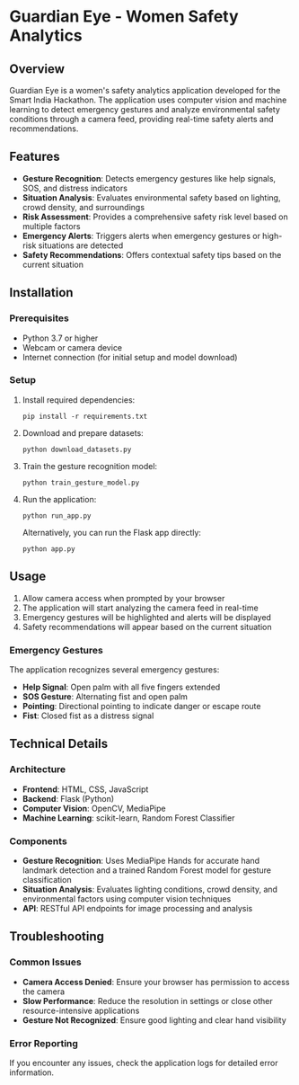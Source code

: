# Guardian Eye - Women Safety Analytics

## Overview

Guardian Eye is a women's safety analytics application developed for the Smart India Hackathon. The application uses computer vision and machine learning to detect emergency gestures and analyze environmental safety conditions through a camera feed, providing real-time safety alerts and recommendations.

## Features

- **Gesture Recognition**: Detects emergency gestures like help signals, SOS, and distress indicators
- **Situation Analysis**: Evaluates environmental safety based on lighting, crowd density, and surroundings
- **Risk Assessment**: Provides a comprehensive safety risk level based on multiple factors
- **Emergency Alerts**: Triggers alerts when emergency gestures or high-risk situations are detected
- **Safety Recommendations**: Offers contextual safety tips based on the current situation

## Installation

### Prerequisites

- Python 3.7 or higher
- Webcam or camera device
- Internet connection (for initial setup and model download)

### Setup

1. Install required dependencies:
   ```
   pip install -r requirements.txt
   ```

2. Download and prepare datasets:
   ```
   python download_datasets.py
   ```

3. Train the gesture recognition model:
   ```
   python train_gesture_model.py
   ```

4. Run the application:
   ```
   python run_app.py
   ```
   
   Alternatively, you can run the Flask app directly:
   ```
   python app.py
   ```

## Usage

1. Allow camera access when prompted by your browser
2. The application will start analyzing the camera feed in real-time
3. Emergency gestures will be highlighted and alerts will be displayed
4. Safety recommendations will appear based on the current situation

### Emergency Gestures

The application recognizes several emergency gestures:

- **Help Signal**: Open palm with all five fingers extended
- **SOS Gesture**: Alternating fist and open palm
- **Pointing**: Directional pointing to indicate danger or escape route
- **Fist**: Closed fist as a distress signal

## Technical Details

### Architecture

- **Frontend**: HTML, CSS, JavaScript
- **Backend**: Flask (Python)
- **Computer Vision**: OpenCV, MediaPipe
- **Machine Learning**: scikit-learn, Random Forest Classifier

### Components

- **Gesture Recognition**: Uses MediaPipe Hands for accurate hand landmark detection and a trained Random Forest model for gesture classification
- **Situation Analysis**: Evaluates lighting conditions, crowd density, and environmental factors using computer vision techniques
- **API**: RESTful API endpoints for image processing and analysis

## Troubleshooting

### Common Issues

- **Camera Access Denied**: Ensure your browser has permission to access the camera
- **Slow Performance**: Reduce the resolution in settings or close other resource-intensive applications
- **Gesture Not Recognized**: Ensure good lighting and clear hand visibility

### Error Reporting

If you encounter any issues, check the application logs for detailed error information.